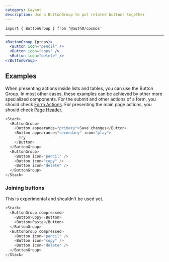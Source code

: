 ```yaml
---
category: Layout
description: Use a ButtonGroup to put related buttons together
---
```


`import { ButtonGroup } from '@auth0/cosmos'`

---

```jsx
<ButtonGroup {props}>
  <Button icon="pencil" />
  <Button icon="copy" />
  <Button icon="delete" />
</ButtonGroup>
```

## Examples

When presenting actions inside lists and tables, you can use the Button Group.
In most other cases, these examples can be achieved by other more specialized components. For the submit and other actions of a form, you should check [Form Actions](#/component/form-actions). For presenting the main page actions, you should check [Page Header](#/component/page-header).

```js
<Stack>
  <ButtonGroup>
    <Button appearance="primary">Save changes</Button>
    <Button appearance="secondary" icon="play">
      Try
    </Button>
  </ButtonGroup>
  <ButtonGroup>
    <Button icon="pencil" />
    <Button icon="copy" />
    <Button icon="delete" />
  </ButtonGroup>
</Stack>
```

### Joining buttons

This is experimental and shouldn't be used yet.

```js
<Stack>
  <ButtonGroup compressed>
    <Button>Copy</Button>
    <Button>Paste</Button>
  </ButtonGroup>
  <ButtonGroup compressed>
    <Button icon="pencil" />
    <Button icon="copy" />
    <Button icon="delete" />
  </ButtonGroup>
</Stack>
```
